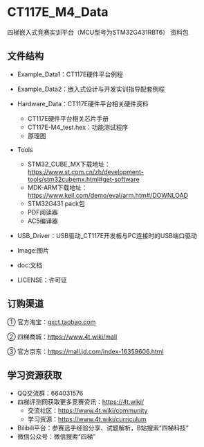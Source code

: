 # CT117E_M4_Data

四梯嵌入式竞赛实训平台（MCU型号为STM32G431RBT6） 资料包



## 文件结构

- Example_Data1：CT117E硬件平台例程

- Example_Data2：嵌入式设计与开发实训指导配套例程

- Hardware_Data：CT117E硬件平台相关硬件资料
  - CT117E硬件平台相关芯片手册
  - CT117E-M4_test.hex：功能测试程序
  - 原理图

- Tools
  - STM32_CUBE_MX下载地址：https://www.st.com.cn/zh/development-tools/stm32cubemx.html#get-software
  - MDK-ARM下载地址：https://www.keil.com/demo/eval/arm.htm#/DOWNLOAD
  - STM32G431 pack包
  - PDF阅读器
  - AC5编译器
  
- USB_Driver：USB驱动_CT117E开发板与PC连接时的USB端口驱动

- Image:图片

- doc:文档

- LICENSE：许可证

  

## 订购渠道

① 官方淘宝：[gxct.taobao.com]()

② 四梯商城：https://www.4t.wiki/mall

③ 官方京东：https://mall.jd.com/index-16359606.html



## 学习资源获取

- QQ交流群：664031576
- 四梯评测网获取更多竞赛资讯：https://4t.wiki/
  - 交流社区：https://www.4t.wiki/community
  - 学习资源：https://www.4t.wiki/curriculum
- Bilibili平台：参赛选手经验分享、试题解析，B站搜索“四梯科技”
- 微信公众号：微信搜索“四梯”